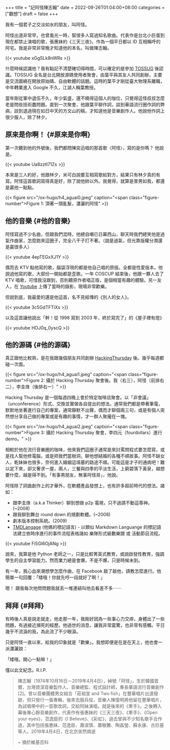 +++
title = "記阿怪陳志翰"
date = 2022-09-26T01:04:00+08:00
categories = ["觀想"]
draft = false
+++

我有一個君子之交淡如水的朋友，叫阿怪。

阿怪出道非常早，也曾風光一時，幫很多人寫過知名歌曲。代表作是台北小巨蛋到現在都禁止演唱的歌，張惠妹的《三天三夜》。作為一個平日都以 ID 互相稱呼的阿宅。我是非常非常晚才知道他的本名，叫做陳志翰。

{{< youtube xGgSLk8nWRs >}}

什麼時候認識他？我有點記不清楚確切得時間，可以確定的是參加 [TOSSUG](https://tossug.net/) 後認識。TOSSUG 全名是台北開放源碼使用者聚會，由葉平與其友人共同創辦，主要是交流圍繞在開放原始碼、自由軟體的話題。這時的葉平才剛從臺大物理系離職，中年轉業進入 Google 不久，江湖人稱葉教授。

當年剛從軍中退伍不久，年少氣盛，還不曉得這個人的咖位，只覺得這怪叔叔怎麼老是問些技術蠢問題。直到一次聚會，他跟葉平聊作詞，談到華語流行圈作詞的弊病，談到退過現在如日中天的方文山的稿，才知道他是音樂創作人。他說他作詞上很少服人，除了林夕。


## 原來是你啊！ {#原來是你啊}

第一次聽到他的外號後，我們都問陳奕迅唱的那首歌〈阿怪〉，寫的是你嗎？ 他說是。

{{< youtube Ua8zztI71Zs >}}

本來是三人約好，他跟林夕，米可白說要互相寫歌給對方，結果只有林夕真的有寫。阿怪這首歌詞寫得真是好，除了說他帥以外。我覺得，就算是普男如我，都還是贏他一點點。

{{< figure src="/ox-hugo/h4_aguai0.jpeg" caption="<span class=\"figure-number\">Figure 1: </span>頂著一頭亂髮，瀟灑的阿怪" >}}


## 他的音樂 {#他的音樂}

阿怪寫過不少名曲，但跟我們混時，他總自嘲已日幕西山，聊天時我們總笑他是過氣作曲家，怎麼跑來這圈子，完全八干子打不著。（說是過氣，但光靠版權分潤還是贏很多人）

{{< youtube 4epTEGxXJ1Y >}}

偶而去 KTV 點他寫的歌，腦袋浮現的都是他自己唱的原版。全都是性愛版本。他說過他寫的歌，大部份一開始都是歪歌。一年 COSCUP 結束後，他跟一夥人去了 KTV 唱歌，可惜我沒跟到，否則聽原作者唱正版，是個相當有趣的體驗。另一友人，在 [Youtube](https://www.youtube.com/watch?v=4epTEGxXJ1Y&list=PLGNAqJdQPrAtOCLRd8BCEy6VmymL9mgZ4&index=5) 上傳了當時的錄影，現場非常歡樂。

但說到底，我最愛的還是他這首，名不見經傳的《別人的女人》。

{{< youtube 3c5GdTFTiXs >}}

以及這首讓他說出「幹！從 1998 寫到 2003 年，終於寫完了」的《屋子裡有燈》

{{< youtube HOJ0q_0yscQ >}}


## 他的源碼 {#他的源碼}

真正跟他比較熟，是在我跟幾個朋友共同創辦 [HackingThursday](http://hackingthursday.wikidot.com/) 後。幾乎每週都碰一次面。

{{< figure src="/ox-hugo/h4_aguai1.jpeg" caption="<span class=\"figure-number\">Figure 2: </span>攝於 Hacking Thursday 聚會後。我（右三），阿怪（前排右二），李圭烽（後排右一）" >}}

Hacking Thursday 是一個每週四晚上會於特定咖啡店聚會。以「非會議」（unconference）形式、交換並實做各自提出的想法。通常我們都是帶著筆電，默默地坐著進行自己的專案，通常靜默不出聲，偶而才聊個兩三句，或是有個人突然想分享自己做的專案或是有趣的事情，才一群人聚攏在一塊。

{{< figure src="/ox-hugo/h4_aguai2.jpeg" caption="<span class=\"figure-number\">Figure 3: </span>攝於 Hacking Thursday 聚會，李四元（fourdollars）進行 demo。" >}}

相較於他在流行音樂圈的咖味，他來我們這圈子通常是來討罵問程式要怎麼寫，或是找人幫他修電腦，或是把我們當樹洞，聊他想結婚的各種不順故事。阿怪不缺女人，乾妹妹也很多，奈何進入婚姻這墳墓的路途不順。可能這是才子的通病吧！難以定下來，卻又奢求一屋，兩人，三餐與四季的平淡生活，上窮碧落下黃泉，越想要什麼，越是得不到。「有事男朋友，無事阿怪哥」，他說。

阿怪除了詞曲創作上的才華外，在軟體產品發想上，也有許多超前時代的想法。諸如：

-   跟李圭烽（a.k.a Thinker）聊到想做 p2p 電視，只不過請不動這尊神。 (~2008)
-   跟我聊到舞台 round down 的規劃軟體。(~2008)
-   劇本版本控制系統。(2009)
-   [TMDLangage](https://github.com/aguai/TMDLang) (他媽的標記語言) - 以類似 Markdown Languange 的標記語法建立依時序進行的事件流程表格諸如 樂隊形式級數樂譜 或 活動節目流程。

{{< youtube Fi5Gl6OjANg >}}

說來，我算是他 Python 老師之一，只是比較菁英式教育，或說啟發性教育，強調學生的自主學習能力。然而業力總是會爆，不是不爆，只是時候未到。

有一年，我心血來潮想學怎麼作曲，在 Facebook 敲了敲他，請教怎麼進行。他簡單一句回覆：「矮哦！你就先哼一段就好了啊！」

嗯！ 跟我每次他問問題我就丟一堆連結叫他去看差不多⋯⋯


## 拜拜 {#拜拜}

有時後人真是說走就走，他走那一年，我剛好因為一些事心力交瘁，身體出了一些問題，有過接近瀕死的經歷。他過世的消息，讓我非常震驚，也非常有感觸。平日幾乎不流淚的我，為此流了不少眼淚。

只是阿怪一直以來，給我的印象就是「歡樂」。我想即便是在是在天上，他也會一派瀟灑說：

「矮哦，開心一點嘛！」

僅以此文紀念。R.I.P.

> 陳志翰（1974年10月16日－2019年4月4日），綽號「阿怪」，生於韓國首爾，台灣資深音樂製作人、音樂總監、程式設計師，專長華語流行音樂創作[2]。曾以音樂團體男女組合「莊祖宜 and Two fish」在豐華唱片出道發跡，但只發行一張專輯，後來去服兵役，音樂人陳復明將他留在豐華唱片，為試唱帶中的一首歌改詞，交給阿妹演唱，就是後來的《牽手》。之後轉入幕後專心餘音樂創作，代表作有張惠妹的《三天三夜》、《牽手》、《Open your eyes》，范逸臣的《I Believe》、《彩虹》，過去曾與不少知名歌手合作過，其中包括張惠妹、范逸臣、蕭淑慎、蕭敬騰、陶晶瑩、蘇永康、古巨基等人。2019年4月4日，在北京突然病逝
>
> ~ 摘於維基百科
